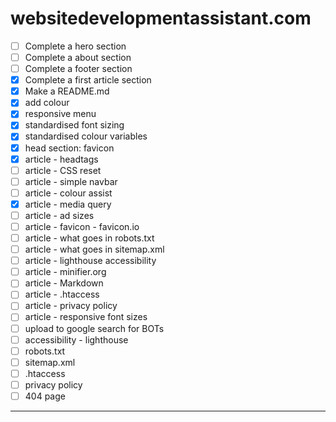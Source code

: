# websitedevelopmentassistant.com

- [ ] Complete a hero section
- [ ] Complete a about section
- [ ] Complete a footer section
- [x] Complete a first article section
- [x] Make a README.md
- [x] add colour
- [x] responsive menu
- [x] standardised font sizing
- [x] standardised colour variables
- [x] head section: favicon
- [x] article - headtags
- [ ] article - CSS reset
- [ ] article - simple navbar
- [ ] article - colour assist
- [x] article - media query
- [ ] article - ad sizes
- [ ] article - favicon - favicon.io
- [ ] article - what goes in robots.txt
- [ ] article - what goes in sitemap.xml
- [ ] article - lighthouse accessibility
- [ ] article - minifier.org
- [ ] article - Markdown
- [ ] article - .htaccess
- [ ] article - privacy policy
- [ ] article - responsive font sizes
- [ ] upload to google search for BOTs
- [ ] accessibility - lighthouse
- [ ] robots.txt
- [ ] sitemap.xml
- [ ] .htaccess
- [ ] privacy policy
- [ ] 404 page
---
